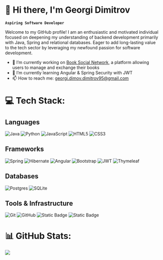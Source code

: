 # 👋 Hi there, I'm Georgi Dimitrov

**`Aspiring Software Developer`**

Welcome to my GitHub profile! I am an enthusiastic and motivated individual focused on deepening my understanding of backend development primarily with Java, Spring and relational databases. Eager to add long-lasting value to the tech sector by leveraging my newfound passion for software development. 
  
- 🔭 I’m currently working on [Book Social Network](https://github.com/georgi-dimitrov95/book-social-network), a platform allowing users to manage and exchange their books
- 🌱 I’m currently learning Angular & Spring Security with JWT
- 📫 How to reach me: <georgi.dimov.dimitrov95@gmail.com>

# 💻 Tech Stack:

## Languages
![Java](https://img.shields.io/badge/java-%23ED8B00.svg?style=for-the-badge&logo=openjdk&logoColor=white) ![Python](https://img.shields.io/badge/python-3670A0?style=for-the-badge&logo=python&logoColor=ffdd54) ![JavaScript](https://img.shields.io/badge/javascript-%23323330.svg?style=for-the-badge&logo=javascript&logoColor=%23F7DF1E) ![HTML5](https://img.shields.io/badge/html5-%23E34F26.svg?style=for-the-badge&logo=html5&logoColor=white) ![CSS3](https://img.shields.io/badge/css3-%231572B6.svg?style=for-the-badge&logo=css3&logoColor=white)

## Frameworks
![Spring](https://img.shields.io/badge/spring-%236DB33F.svg?style=for-the-badge&logo=spring&logoColor=white) ![Hibernate](https://img.shields.io/badge/Hibernate-59666C?style=for-the-badge&logo=Hibernate&logoColor=white) ![Angular](https://img.shields.io/badge/angular-%23DD0031.svg?style=for-the-badge&logo=angular&logoColor=white) ![Bootstrap](https://img.shields.io/badge/bootstrap-%238511FA.svg?style=for-the-badge&logo=bootstrap&logoColor=white) ![JWT](https://img.shields.io/badge/JWT-black?style=for-the-badge&logo=JSON%20web%20tokens) ![Thymeleaf](https://img.shields.io/badge/Thymeleaf-%23005C0F.svg?style=for-the-badge&logo=Thymeleaf&logoColor=white)

 ## Databases
![Postgres](https://img.shields.io/badge/postgres-%23316192.svg?style=for-the-badge&logo=postgresql&logoColor=white) ![SQLite](https://img.shields.io/badge/sqlite-%2307405e.svg?style=for-the-badge&logo=sqlite&logoColor=white)

 ## Tools & Infrastructure
![Git](https://img.shields.io/badge/git-%23F05033.svg?style=for-the-badge&logo=git&logoColor=white) ![GitHub](https://img.shields.io/badge/github-%23121011.svg?style=for-the-badge&logo=github&logoColor=white) ![Static Badge](https://img.shields.io/badge/POSTMAN-P?style=for-the-badge&logo=postman&color=yellow) ![Static Badge](https://img.shields.io/badge/DOCKER-D?style=for-the-badge&logo=docker&color=deepskyblue)
 
# 📊 GitHub Stats:
![](https://github-readme-stats.vercel.app/api/top-langs/?username=georgi-dimitrov95&theme=dark&hide_border=true&include_all_commits=false&count_private=false&layout=compact)
